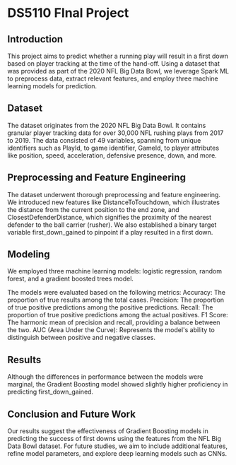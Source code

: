 # DS5110 FInal Project
## Introduction
This project aims to predict whether a running play will result in a first down based on player tracking at the time of the hand-off. Using a dataset that was provided as part of the 2020 NFL Big Data Bowl,  we leverage Spark ML to preprocess data, extract relevant features, and employ three machine learning models for prediction.

 

## Dataset
The dataset originates from the 2020 NFL Big Data Bowl. It contains granular player tracking data for over 30,000 NFL rushing plays from 2017 to 2019. The data consisted of 49 variables, spanning from unique identifiers such as  PlayId, to game identifier, GameId, to player attributes like position, speed, acceleration, defensive presence, down, and more.

 

## Preprocessing and Feature Engineering
The dataset underwent thorough preprocessing and feature engineering. We introduced new features like DistanceToTouchdown, which illustrates the distance from the current position to the end zone, and ClosestDefenderDistance, which signifies the proximity of the nearest defender to the ball carrier (rusher). We also established a binary target variable first_down_gained to pinpoint if a play resulted in a first down.
## Modeling
We employed three machine learning models: logistic regression, random forest, and a gradient boosted trees model.

 

The models were evaluated based on the following metrics:
Accuracy: The proportion of true results among the total cases.
Precision: The proportion of true positive predictions among the positive predictions.
Recall: The proportion of true positive predictions among the actual positives.
F1 Score: The harmonic mean of precision and recall, providing a balance between the two.
AUC (Area Under the Curve): Represents the model's ability to distinguish between positive and negative classes.

 

## Results
Although the differences in performance between the models were marginal, the Gradient Boosting model showed slightly higher proficiency in predicting first_down_gained.

 

## Conclusion and Future Work
Our results suggest the effectiveness of Gradient Boosting models in predicting the success of first downs using the features from the NFL Big Data Bowl dataset. For future studies, we aim to include additional features, refine model parameters, and explore deep learning models such as CNNs.
